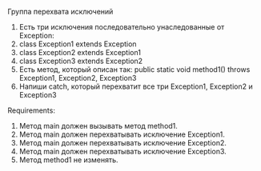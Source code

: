 Группа перехвата исключений
1. Есть три исключения последовательно унаследованные от Exception:
2. class Exception1 extends Exception
3. class Exception2 extends Exception1
4. class Exception3 extends Exception2
5. Есть метод, который описан так:
public static void method1() throws Exception1, Exception2, Exception3
6. Напиши catch, который перехватит все три Exception1, Exception2 и Exception3


Requirements:
1. Метод main должен вызывать метод method1.
2. Метод main должен перехватывать исключение Exception1.
3. Метод main должен перехватывать исключение Exception2.
4. Метод main должен перехватывать исключение Exception3.
5. Метод method1 не изменять.
